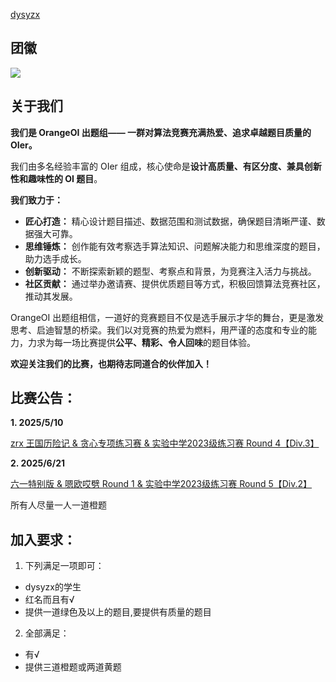 [dysyzx](http://www.dysyzx.net/)
## 团徽
![](https://cdn.luogu.com.cn/upload/image_hosting/vfqjosm9.png)

## 关于我们
**我们是 OrangeOI 出题组—— 一群对算法竞赛充满热爱、追求卓越题目质量的 OIer。**

我们由多名经验丰富的 OIer 组成，核心使命是**设计高质量、有区分度、兼具创新性和趣味性的 OI 题目**。

**我们致力于：**

*   **匠心打造：** 精心设计题目描述、数据范围和测试数据，确保题目清晰严谨、数据强大可靠。
*   **思维锤炼：** 创作能有效考察选手算法知识、问题解决能力和思维深度的题目，助力选手成长。
*   **创新驱动：** 不断探索新颖的题型、考察点和背景，为竞赛注入活力与挑战。
*   **社区贡献：** 通过举办邀请赛、提供优质题目等方式，积极回馈算法竞赛社区，推动其发展。

OrangeOI 出题组相信，一道好的竞赛题目不仅是选手展示才华的舞台，更是激发思考、启迪智慧的桥梁。我们以对竞赛的热爱为燃料，用严谨的态度和专业的能力，力求为每一场比赛提供**公平、精彩、令人回味**的题目体验。

**欢迎关注我们的比赛，也期待志同道合的伙伴加入！**

## 比赛公告：
**1. 2025/5/10**

[zrx 王国历险记 & 贪心专项练习赛 & 实验中学2023级练习赛 Round 4【Div.3】](https://www.luogu.com.cn/contest/238867)

**2. 2025/6/21**

[六一特别版 & 嗯欧哎劈 Round 1 & 实验中学2023级练习赛 Round 5【Div.2】](https://www.luogu.com.cn/contest/245676)

所有人尽量一人一道橙题

## 加入要求：

 1. 下列满足一项即可：

 - dysyzx的学生
 - 红名而且有√
 - 提供一道绿色及以上的题目,要提供有质量的题目

 2. 全部满足：
 - 有√
 - 提供三道橙题或两道黄题
